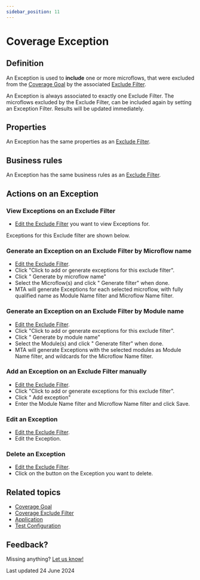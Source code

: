 ```yaml
---
sidebar_position: 11
---
```


# Coverage Exception 

## Definition

An Exception is used to **include** one or more microflows, that were excluded from the [Coverage Goal](coverage-goal) by the associated [Exclude Filter](coverage-exclude-filter).

An Exception is always associated to exactly one Exclude Filter. The microflows excluded by the Exclude Filter, can be included again by setting an Exception Filter. Results will be updated immediately. 


## Properties

An Exception has the same properties as an [Exclude Filter](coverage-exclude-filter#properties).


## Business rules

An Exception has the same business rules as an [Exclude Filter](coverage-exclude-filter#business-rules).


## Actions on an Exception

### View Exceptions on an Exclude Filter
- [Edit the Exclude Filter](coverage-exclude-filter#edit-an-exclude-filter) you want to view Exceptions for.

Exceptions for this Exclude filter are shown below.

### Generate an Exception on an Exclude Filter by Microflow name
- [Edit the Exclude Filter](coverage-exclude-filter#edit-an-exclude-filter).
- Click "Click to add or generate exceptions for this exclude filter".
- Click "<i class="fal fa-play-circle"></i> Generate by microflow name"
- Select the Microflow(s) and click "<i class="fal fa-wand-magic-sparkles"></i> Generate filter" when done.
- MTA will generate Exceptions for each selected microflow, with fully qualified name as Module Name filter and Microflow Name filter.

### Generate an Exception on an Exclude Filter by Module name
- [Edit the Exclude Filter](coverage-exclude-filter#edit-an-exclude-filter).
- Click "Click to add or generate exceptions for this exclude filter".
- Click "<i class="fal fa-cube"></i> Generate by module name"
- Select the Module(s) and click "<i class="fal fa-wand-magic-sparkles"></i> Generate filter" when done.
- MTA will generate Exceptions with the selected modules as Module Name filter, and wildcards for the Microflow Name filter.

### Add an Exception on an Exclude Filter manually
- [Edit the Exclude Filter](coverage-exclude-filter#edit-an-exclude-filter).
- Click "Click to add or generate exceptions for this exclude filter".
- Click "<i class="fal fa-plus-circle"></i> Add exception"
- Enter the Module Name filter and Microflow Name filter and click Save.

### Edit an Exception 
- [Edit the Exclude Filter](coverage-exclude-filter#edit-an-exclude-filter).
- Edit the Exception.

### Delete an Exception 
- [Edit the Exclude Filter](coverage-exclude-filter#edit-an-exclude-filter).
- Click on the <i class="fa fa-trash-alt"></i> button on the Exception you want to delete.

## Related topics
- [Coverage Goal](coverage-goal)
- [Coverage Exclude Filter](coverage-exclude-filter)
- [Application](application)
- [Test Configuration](test-configuration)


## Feedback?
Missing anything? [Let us know!](mailto:support@menditect.com)

Last updated 24 June 2024